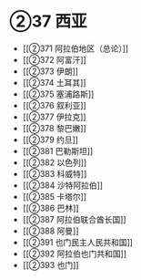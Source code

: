 # ②37 西亚

- [[②371 阿拉伯地区（总论）]]
- [[②372 阿富汗]]
- [[②373 伊朗]]
- [[②374 土耳其]]
- [[②375 塞浦路斯]]
- [[②376 叙利亚]]
- [[②377 伊拉克]]
- [[②378 黎巴嫩]]
- [[②379 约旦]]
- [[②381 巴勒斯坦]]
- [[②382 以色列]]
- [[②383 科威特]]
- [[②384 沙特阿拉伯]]
- [[②385 卡塔尔]]
- [[②386 巴林]]
- [[②387 阿拉伯联合酋长国]]
- [[②388 阿曼]]
- [[②391 也门民主人民共和国]]
- [[②392 阿拉伯也门共和国]]
- [[②393 也门]]
